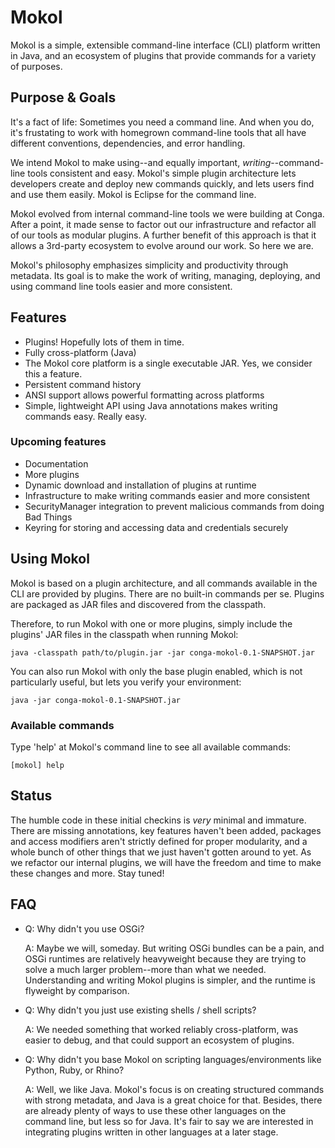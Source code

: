 Mokol
=====

Mokol is a simple, extensible command-line interface (CLI) platform written in Java, and an ecosystem of plugins that provide commands for a variety of purposes.

## Purpose & Goals
It's a fact of life: Sometimes you need a command line. And when you do, it's frustating to work with homegrown command-line tools that all have different conventions, dependencies, and error handling.

We intend Mokol to make using--and equally important, *writing*--command-line tools consistent and easy. Mokol's simple plugin architecture lets developers create and deploy new commands quickly, and lets users find and use them easily. Mokol is Eclipse for the command line.

Mokol evolved from internal command-line tools we were building at Conga. After a point, it made sense to factor out our infrastructure and refactor all of our tools as modular plugins. A further benefit of this approach is that it allows a 3rd-party ecosystem to evolve around our work. So here we are.

Mokol's philosophy emphasizes simplicity and productivity through metadata. Its goal is to make the work of writing, managing, deploying, and using command line tools easier and more consistent.

## Features
- Plugins! Hopefully lots of them in time.
- Fully cross-platform (Java)
- The Mokol core platform is a single executable JAR. Yes, we consider this a feature.
- Persistent command history
- ANSI support allows powerful formatting across platforms
- Simple, lightweight API using Java annotations makes writing commands easy. Really easy.

### Upcoming features
- Documentation
- More plugins
- Dynamic download and installation of plugins at runtime
- Infrastructure to make writing commands easier and more consistent
- SecurityManager integration to prevent malicious commands from doing Bad Things
- Keyring for storing and accessing data and credentials securely
	
## Using Mokol

Mokol is based on a plugin architecture, and all commands available in the CLI are provided by plugins. There are no built-in commands per se. Plugins are packaged as JAR files and discovered from the classpath.

Therefore, to run Mokol with one or more plugins, simply include the plugins' JAR files in the classpath when running Mokol:

    java -classpath path/to/plugin.jar -jar conga-mokol-0.1-SNAPSHOT.jar

You can also run Mokol with only the base plugin enabled, which is not particularly useful, but lets you verify your environment:

    java -jar conga-mokol-0.1-SNAPSHOT.jar

### Available commands

Type 'help' at Mokol's command line to see all available commands:

    [mokol] help

## Status

The humble code in these initial checkins is *very* minimal and immature. There are missing annotations, key features haven't been added, packages and access modifiers aren't strictly defined for proper modularity, and a whole bunch of other things that we just haven't gotten around to yet. As we refactor our internal plugins, we will have the freedom and time to make these changes and more. Stay tuned!

## FAQ
- Q: Why didn't you use OSGi?

	A: Maybe we will, someday. But writing OSGi bundles can be a pain, and OSGi runtimes are relatively heavyweight because they are trying to solve a much larger problem--more than what we needed. Understanding and writing Mokol plugins is simpler, and the runtime is flyweight by comparison.

- Q: Why didn't you just use existing shells / shell scripts?

	A: We needed something that worked reliably cross-platform, was easier to debug, and that could support an ecosystem of plugins.

- Q: Why didn't you base Mokol on scripting languages/environments like Python, Ruby, or Rhino?

	A: Well, we like Java. Mokol's focus is on creating structured commands with strong metadata, and Java is a great choice for that. Besides, there are already plenty of ways to use these other languages on the command line, but less so for Java. It's fair to say we are interested in integrating plugins written in other languages at a later stage.
